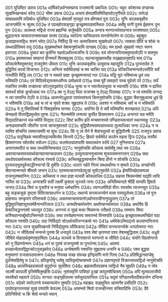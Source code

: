 001  युधिष्ठिर उवाच
001a धार्मिकोऽर्थानसम्प्राप्य राजामात्यैः प्रबाधितः
001c च्युतः कोशाच्च दण्डाच्च सुखमिच्छन्कथं चरेत्
002  भीष्म उवाच
002a अत्रायं क्षेमदर्शीयमितिहासोऽनुगीयते
002c तत्तेऽहं सम्प्रवक्ष्यामि तन्निबोध युधिष्ठिर
003a क्षेमदर्शं नृपसुतं यत्र क्षीणबलं पुरा
003c मुनिः कालकवृक्षीय आजगामेति नः श्रुतम्
003e तं पप्रच्छोपसङ्गृह्य कृच्छ्रामापदमास्थितः
004a अर्थेषु भागी पुरुष ईहमानः पुनः पुनः
004c अलब्ध्वा मद्विधो राज्यं ब्रह्मन्किं कर्तुमर्हति
005a अन्यत्र मरणात्स्तेयादन्यत्र परसंश्रयात्
005c क्षुद्रादन्यत्र चाचारात्तन्ममाचक्ष्व सत्तम
006a व्याधिना चाभिपन्नस्य मानसेनेतरेण वा
006c बहुश्रुतः कृतप्रज्ञस्त्वद्विधः शरणं भवेत्
007a निर्विद्य हि नरः कामान्नियम्य सुखमेधते
007c त्यक्त्वा प्रीतिं च शोकं च लब्ध्वाप्रीतिमयं वसु
008a सुखमर्थाश्रयं येषामनुशोचामि तानहम्
008c मम ह्यर्थाः सुबहवो नष्टाः स्वप्न इवागताः
009a दुष्करं बत कुर्वन्ति महतोऽर्थांस्त्यजन्ति ये
009c वयं त्वेनान्परित्यक्तुमसतोऽपि न शक्नुमः
010a इमामवस्थां सम्प्राप्तं दीनमार्तं श्रियश्च्युतम्
010c यदन्यत्सुखमस्तीह तद्ब्रह्मन्ननुशाधि माम्
011a कौसल्येनैवमुक्तस्तु राजपुत्रेण धीमता
011c मुनिः कालकवृक्षीयः प्रत्युवाच महाद्युतिः
012a पुरस्तादेव ते बुद्धिरियं कार्या विजानतः
012c अनित्यं सर्वमेवेदमहं च मम चास्ति यत्
013a यत्किञ्चिन्मन्यसेऽस्तीति सर्वं नास्तीति विद्धि तत्
013c एवं न व्यथते प्राज्ञः कृच्छ्रामप्यापदं गतः
014a यद्धि भूतं भविष्यच्च ध्रुवं तन्न भविष्यति
014c एवं विदितवेद्यस्त्वमधर्मेभ्यः प्रमोक्ष्यसे
015a यच्च पूर्वे समाहारे यच्च पूर्वतरे परे
015c सर्वं तन्नास्ति तच्चैव तज्ज्ञात्वा कोऽनुसञ्ज्वरेत्
016a भूत्वा च न भवत्येतदभूत्वा च भवत्यपि
016c शोके न ह्यस्ति सामर्थ्यं शोकं कुर्यात्कथं नरः
017a क्व नु तेऽद्य पिता राजन्क्व नु तेऽद्य पितामहः
017c न त्वं पश्यसि तानद्य न त्वा पश्यन्ति तेऽपि च
018a आत्मनोऽध्रुवतां पश्यंस्तांस्त्वं किमनुशोचसि
018c बुद्ध्या चैवानुबुध्यस्व ध्रुवं हि न भविष्यसि
019a अहं च त्वं च नृपते शत्रवः सुहृदश्च ते
019c अवश्यं न भविष्यामः सर्वं च न भविष्यति
020a ये तु विंशतिवर्षा वै त्रिंशद्वर्षाश्च मानवाः
020c अर्वागेव हि ते सर्वे मरिष्यन्ति शरच्छतात्
021a अपि चेन्महतो वित्ताद्विप्रमुच्येत पूरुषः
021c नैतन्ममेति तन्मत्वा कुर्वीत प्रियमात्मनः
022a अनागतं यन्न ममेति विद्यादतिक्रान्तं यन्न ममेति विद्यात्
022c दिष्टं बलीय इति मन्यमानास्ते पण्डितास्तत्सतां स्थानमाहुः
023a अनाढ्याश्चापि जीवन्ति राज्यं चाप्यनुशासते
023c बुद्धिपौरुषसम्पन्नास्त्वया तुल्याधिका जनाः
024a न च त्वमिव शोचन्ति तस्मात्त्वमपि मा शुचः
024c किं नु त्वं तैर्न वै श्रेयांस्तुल्यो वा बुद्धिपौरुषैः
025  राजपुत्र उवाच
025a यादृच्छिकं ममासीत्तद्राज्यमित्येव चिन्तये
025c ह्रियते सर्वमेवेदं कालेन महता द्विज
026a तस्यैवं ह्रियमाणस्य स्रोतसेव तपोधन
026c फलमेतत्प्रपश्यामि यथालब्धेन वर्तये
027  मुनिरुवाच
027a अनागतमतीतं च यथा तथ्यविनिश्चयात्
027c नानुशोचसि कौसल्य सर्वार्थेषु तथा भव
028a अवाप्यान्कामयस्वार्थान्नानवाप्यान्कदाचन
028c प्रत्युत्पन्नाननुभवन्मा शुचस्त्वमनागतान्
029a यथा लब्धोपपन्नार्थस्तथा कौसल्य रंस्यसे
029c कच्चिच्छुद्धस्वभावेन श्रिया हीनो न शोचसि
030a पुरस्ताद्भूतपूर्वत्वाद्धीनभाग्यो हि दुर्मतिः
030c धातारं गर्हते नित्यं लब्धार्थांश्च न मृष्यते
031a अनर्हानपि चैवान्यान्मन्यते श्रीमतो जनान्
031c एतस्मात्कारणादेतद्दुःखं भूयोऽनुवर्तते
032a ईर्ष्यातिच्छेदसम्पन्ना राजन्पुरुषमानिनः
032c कच्चित्त्वं न तथा प्राज्ञ मत्सरी कोसलाधिप
033a सहस्व श्रियमन्येषां यद्यपि त्वयि नास्ति सा
033c अन्यत्रापि सतीं लक्ष्मीं कुशला भुञ्जते जनाः
033e अभिविष्यन्दते श्रीर्हि सत्यपि द्विषतो जनात्
034a श्रियं च पुत्रपौत्रं च मनुष्या धर्मचारिणः
034c त्यागधर्मविदो वीराः स्वयमेव त्यजन्त्युत
035a बहु सङ्कसुकं दृष्ट्वा विवित्सासाधनेन च
035c तथान्ये सन्त्यजन्त्येनं मत्वा परमदुर्लभम्
036a त्वं पुनः प्राज्ञरूपः सन्कृपणं परितप्यसे
036c अकाम्यान्कामयानोऽर्थान्पराचीनानुपद्रुतान्
037a तां बुद्धिमुपजिज्ञासुस्त्वमेवैनान्परित्यज
037c अनर्थांश्चार्थरूपेण अर्थांश्चानर्थरूपतः
038a अर्थायैव हि केषाञ्चिद्धननाशो भवत्युत
038c अनन्त्यं तं सुखं मत्वा श्रियमन्यः परीक्षते
039a रममाणः श्रिया कश्चिन्नान्यच्छ्रेयोऽभिमन्यते
039c तथा तस्येहमानस्य समारम्भो विनश्यति
040a कृच्छ्राल्लब्धमभिप्रेतं यदा कौसल्य नश्यति
040c तदा निर्विद्यते सोऽर्थात्परिभग्नक्रमो नरः
041a धर्ममेकेऽभिपद्यन्ते कल्याणाभिजना नराः
041c परत्र सुखमिच्छन्तो निर्विद्येयुश्च लौकिकात्
042a जीवितं सन्त्यजन्त्येके धनलोभपरा नराः
042c न जीवितार्थं मन्यन्ते पुरुषा हि धनादृते
043a पश्य तेषां कृपणतां पश्य तेषामबुद्धिताम्
043c अध्रुवे जीविते मोहादर्थतृष्णामुपाश्रिताः
044a सञ्चये च विनाशान्ते मरणान्ते च जीविते
044c संयोगे विप्रयोगान्ते को नु विप्रणयेन्मनः
045a धनं वा पुरुषं राजन्पुरुषो वा पुनर्धनम्
045c अवश्यं प्रजहात्येतत्तद्विद्वान्कोऽनुसञ्ज्वरेत्
046a अन्येषामपि नश्यन्ति सुहृदश्च धनानि च
046c पश्य बुद्ध्या मनुष्याणां राजन्नापदमात्मनः
046e नियच्छ यच्छ संयच्छ इन्द्रियाणि मनो गिरम्
047a प्रतिषिद्धानवाप्येषु दुर्लभेष्वहितेषु च
047c प्रतिकृष्टेषु भावेषु व्यतिकृष्टेष्वसम्भवे
047e प्रज्ञानतृप्तो विक्रान्तस्त्वद्विधो नानुशोचति
048a अल्पमिच्छन्नचपलो मृदुर्दान्तः सुसंशितः
048c ब्रह्मचर्योपपन्नश्च त्वद्विधो नैव मुह्यति
049a न त्वेव जाल्मीं कापालीं वृत्तिमेषितुमर्हसि
049c नृशंसवृत्तिं पापिष्ठां दुःखां कापुरुषोचिताम्
050a अपि मूलफलाजीवो रमस्वैको महावने
050c वाग्यतः सङ्गृहीतात्मा सर्वभूतदयान्वितः
051a सदृशं पण्डितस्यैतदीषादन्तेन दन्तिना
051c यदेको रमतेऽरण्ये यच्चाप्यल्पेन तुष्यति
052a महाह्रदः सङ्क्षुभित आत्मनैव प्रसीदति
052c एतदेवङ्गतस्याहं सुखं पश्यामि केवलम्
053a असम्भवे श्रियो राजन्हीनस्य सचिवादिभिः
053c दैवे प्रतिनिविष्टे च किं श्रेयो मन्यते भवान्

